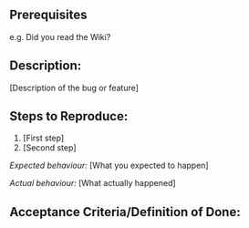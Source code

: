 ## Prerequisites

e.g. Did you read the Wiki?

## Description:

[Description of the bug or feature]

## Steps to Reproduce:

1. [First step]
2. [Second step]

*Expected behaviour:* [What you expected to happen]

*Actual behaviour:* [What actually happened]

## Acceptance Criteria/Definition of Done: